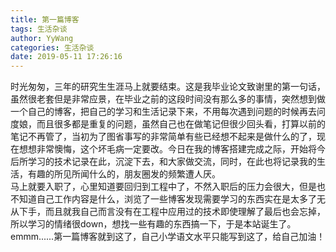 ```yaml
---
title: 第一篇博客
tags: 生活杂谈
author: YyWang
categories: 生活杂谈
date: 2019-05-11 17:26:16
---
```


时光匆匆，三年的研究生生涯马上就要结束。这是我毕业论文致谢里的第一句话，虽然很老套但是非常应景，在毕业之前的这段时间没有那么多的事情，突然想到做一个自己的博客，把自己的学习和生活记录下来，不用每次遇到问题的时候再去问度娘，而且很多都是重复的问题，虽然自己也在做笔记但很少回头看，打算以前的笔记不再管了，当初为了图省事写的非常简单有些已经想不起来是做什么的了，现在想想非常懊悔，这个坏毛病一定要改。今日在我的博客搭建完成之际，开始将今后所学习的技术记录在此，沉淀下去，和大家做交流，同时，在此也将记录我的生活，有趣的所见所闻什么的，朋友圈发的频繁遭人厌。    
马上就要入职了，心里知道要回归到工程中了，不然入职后的压力会很大，但是也不知道自己工作内容是什么，浏览了一些博客发现需要学习的东西实在是太多了无从下手，而且就我自己而言没有在工程中应用过的技术即使理解了最后也会忘掉，所以学习的情绪很down，想找一些有趣的东西搞一下，于是本站诞生了。
emmm......第一篇博客就到这了，自己小学语文水平只能写到这了，给自己加油！

